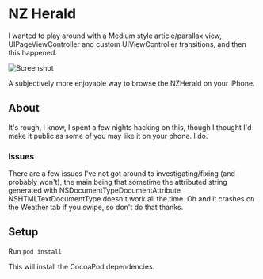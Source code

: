 # NZ Herald #

I wanted to play around with a Medium style article/parallax view, UIPageViewController and custom UIViewController transitions, and then this happened.

![Screenshot](https://photos-5.dropbox.com/t/0/AACoQd0m-Oq9SNBe6s4AW5BW0gZQTOMGvCH5xDu7AQgFSg/12/43738758/png/2048x1536/3/1403784000/0/2/Screenshot-2014-06-26-22.26.03.png/x8rQ3gVssBNqnjL8vK-rx7Oq49uIrWnoA4HD3ezvPZc)

A subjectively more enjoyable way to browse the NZHerald on your iPhone.

## About ##

It's rough, I know, I spent a few nights hacking on this, though I thought I'd make it public as some of you may like it on your phone. I do.

### Issues ###

There are a few issues I've not got around to investigating/fixing (and probably won't), the main being that sometime the attributed string generated with NSDocumentTypeDocumentAttribute NSHTMLTextDocumentType doesn't work all the time. Oh and it crashes on the Weather tab if you swipe, so don't do that thanks.

## Setup ##

Run `pod install`

This will install the CocoaPod dependencies.
